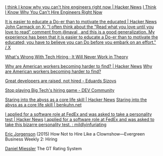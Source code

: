 
[I think I know why you can't hire engineers right now | Hacker News](https://news.ycombinator.com/item?id=29892437)
[I Think I Know Why You Can't Hire Engineers Right Now](https://cushychicken.github.io/why-you-cant-hire-engineers/)

[It is easier to educate a Do-er than to motivate the educated | Hacker News](https://news.ycombinator.com/item?id=28762362)
[John Carmack on X: "I often think about the "Read what you love until you love to read" comment from @naval , and this is a good generalization. My experience has been that it is easier to educate a Do-er than to motivate the educated; you have to believe you can Do before you embark on an effort." / X](https://twitter.com/id_aa_carmack/status/1445424833181925376)

[What's Wrong With Tech Hiring · It Will Never Work in Theory](https://neverworkintheory.org/2021/09/13/whats-wrong-with-tech-hiring.html)

[Why are American workers becoming harder to find? | Hacker News](https://news.ycombinator.com/item?id=27415776)
[Why are American workers becoming harder to find?](https://www.economist.com/finance-and-economics/2021/04/29/why-are-american-workers-becoming-harder-to-find)

[Great developers are raised, not hired - Eduards Sizovs](https://sizovs.net/mentoring)

[Stop playing Big Tech's hiring game - DEV Community](https://dev.to/allthecode/stop-playing-big-tech-s-hiring-game-97a)

[Staring into the abyss as a core life skill | Hacker News](https://news.ycombinator.com/item?id=34094627)
[Staring into the abyss as a core life skill | benkuhn.net](https://www.benkuhn.net/abyss/)

[I applied for a software role at FedEx and was asked to take a personality test | Hacker News](https://news.ycombinator.com/item?id=39346870)
[I applied for a software role at FedEx and was asked to take this bizarre personality test. : mildlyinfuriating](https://old.reddit.com/r/mildlyinfuriating/comments/1ap1345/i_applied_for_a_software_role_at_fedex_and_was/)

[Eric Jorgenson](https://medium.com/evergreen-business-weekly/how-not-to-hire-like-a-clownshow-evergreen-business-weekly-2-hiring-f4da0e9d3230)
(2015) How Not to Hire Like a Clownshow—Evergreen Business Weekly 2: Hiring

[Daniel Miessler](https://danielmiessler.com/projects/gt-rating-system/)
The GT Rating System
